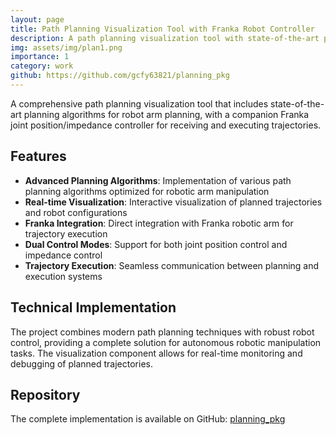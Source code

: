 ```yaml
---
layout: page
title: Path Planning Visualization Tool with Franka Robot Controller
description: A path planning visualization tool with state-of-the-art planning algorithms for robot arm planning, with companion Franka joint position/impedance controller for receiving trajectories.
img: assets/img/plan1.png
importance: 1
category: work
github: https://github.com/gcfy63821/planning_pkg
---
```


A comprehensive path planning visualization tool that includes state-of-the-art planning algorithms for robot arm planning, with a companion Franka joint position/impedance controller for receiving and executing trajectories.

## Features

- **Advanced Planning Algorithms**: Implementation of various path planning algorithms optimized for robotic arm manipulation
- **Real-time Visualization**: Interactive visualization of planned trajectories and robot configurations
- **Franka Integration**: Direct integration with Franka robotic arm for trajectory execution
- **Dual Control Modes**: Support for both joint position control and impedance control
- **Trajectory Execution**: Seamless communication between planning and execution systems

## Technical Implementation

The project combines modern path planning techniques with robust robot control, providing a complete solution for autonomous robotic manipulation tasks. The visualization component allows for real-time monitoring and debugging of planned trajectories.

## Repository

The complete implementation is available on GitHub: [planning_pkg](https://github.com/gcfy63821/planning_pkg)